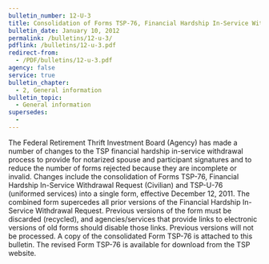 ```yaml
---
bulletin_number: 12-U-3
title: Consolidation of Forms TSP-76, Financial Hardship In-Service Withdrawal Request (Civilian) and TSP-U-76 (Uniformed Services), and changes to TSP Financial Hardship In-Service Withdrawal Processing
bulletin_date: January 10, 2012
permalink: /bulletins/12-u-3/
pdflink: /bulletins/12-u-3.pdf
redirect-from:
  - /PDF/bulletins/12-u-3.pdf
agency: false
service: true
bulletin_chapter:
  - 2, General information
bulletin_topic:
  - General information
supersedes:
  -
---
```


The Federal Retirement Thrift Investment Board (Agency) has made a number of changes to the TSP financial hardship in-service withdrawal process to provide for notarized spouse and participant signatures and to reduce the number of forms rejected because they are incomplete or invalid. Changes include the consolidation of Forms TSP-76, Financial Hardship In-Service Withdrawal Request (Civilian) and TSP-U-76 (uniformed services) into a single form, effective December 12, 2011. The combined form supercedes all prior versions of the Financial Hardship In-Service Withdrawal Request. Previous versions of the form must be discarded (recycled), and agencies/services that provide links to electronic versions of old forms should disable those links. Previous versions will not be processed. A copy of the consolidated Form TSP-76 is attached to this bulletin. The revised Form TSP-76 is available for download from the TSP website.
